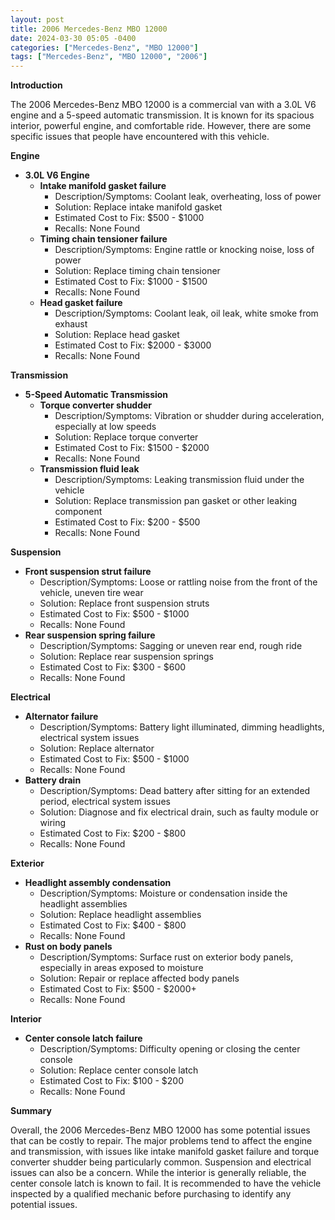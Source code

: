 ```yaml
---
layout: post
title: 2006 Mercedes-Benz MBO 12000
date: 2024-03-30 05:05 -0400
categories: ["Mercedes-Benz", "MBO 12000"]
tags: ["Mercedes-Benz", "MBO 12000", "2006"]
---
```

**Introduction**

The 2006 Mercedes-Benz MBO 12000 is a commercial van with a 3.0L V6 engine and a 5-speed automatic transmission. It is known for its spacious interior, powerful engine, and comfortable ride. However, there are some specific issues that people have encountered with this vehicle.

**Engine**

* **3.0L V6 Engine**
    * **Intake manifold gasket failure**
        * Description/Symptoms: Coolant leak, overheating, loss of power
        * Solution: Replace intake manifold gasket
        * Estimated Cost to Fix: $500 - $1000
        * Recalls: None Found
    * **Timing chain tensioner failure**
        * Description/Symptoms: Engine rattle or knocking noise, loss of power
        * Solution: Replace timing chain tensioner
        * Estimated Cost to Fix: $1000 - $1500
        * Recalls: None Found
    * **Head gasket failure**
        * Description/Symptoms: Coolant leak, oil leak, white smoke from exhaust
        * Solution: Replace head gasket
        * Estimated Cost to Fix: $2000 - $3000
        * Recalls: None Found

**Transmission**

* **5-Speed Automatic Transmission**
    * **Torque converter shudder**
        * Description/Symptoms: Vibration or shudder during acceleration, especially at low speeds
        * Solution: Replace torque converter
        * Estimated Cost to Fix: $1500 - $2000
        * Recalls: None Found
    * **Transmission fluid leak**
        * Description/Symptoms: Leaking transmission fluid under the vehicle
        * Solution: Replace transmission pan gasket or other leaking component
        * Estimated Cost to Fix: $200 - $500
        * Recalls: None Found

**Suspension**

* **Front suspension strut failure**
    * Description/Symptoms: Loose or rattling noise from the front of the vehicle, uneven tire wear
    * Solution: Replace front suspension struts
    * Estimated Cost to Fix: $500 - $1000
    * Recalls: None Found
* **Rear suspension spring failure**
    * Description/Symptoms: Sagging or uneven rear end, rough ride
    * Solution: Replace rear suspension springs
    * Estimated Cost to Fix: $300 - $600
    * Recalls: None Found

**Electrical**

* **Alternator failure**
    * Description/Symptoms: Battery light illuminated, dimming headlights, electrical system issues
    * Solution: Replace alternator
    * Estimated Cost to Fix: $500 - $1000
    * Recalls: None Found
* **Battery drain**
    * Description/Symptoms: Dead battery after sitting for an extended period, electrical system issues
    * Solution: Diagnose and fix electrical drain, such as faulty module or wiring
    * Estimated Cost to Fix: $200 - $800
    * Recalls: None Found

**Exterior**

* **Headlight assembly condensation**
    * Description/Symptoms: Moisture or condensation inside the headlight assemblies
    * Solution: Replace headlight assemblies
    * Estimated Cost to Fix: $400 - $800
    * Recalls: None Found
* **Rust on body panels**
    * Description/Symptoms: Surface rust on exterior body panels, especially in areas exposed to moisture
    * Solution: Repair or replace affected body panels
    * Estimated Cost to Fix: $500 - $2000+
    * Recalls: None Found

**Interior**

* **Center console latch failure**
    * Description/Symptoms: Difficulty opening or closing the center console
    * Solution: Replace center console latch
    * Estimated Cost to Fix: $100 - $200
    * Recalls: None Found

**Summary**

Overall, the 2006 Mercedes-Benz MBO 12000 has some potential issues that can be costly to repair. The major problems tend to affect the engine and transmission, with issues like intake manifold gasket failure and torque converter shudder being particularly common. Suspension and electrical issues can also be a concern. While the interior is generally reliable, the center console latch is known to fail. It is recommended to have the vehicle inspected by a qualified mechanic before purchasing to identify any potential issues.

